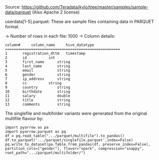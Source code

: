 Source: https://github.com/Teradata/kylo/tree/master/samples/sample-data/parquet
(Also Apache 2 license)

userdata[1-5].parquet: These are sample files containing data in PARQUET format.

-> Number of rows in each file: 1000
-> Column details:
```
column#		column_name		hive_datatype
=====================================================
1		registration_dttm 	timestamp
2		id 			int
3		first_name 		string
4		last_name 		string
5		email 			string
6		gender 			string
7		ip_address 		string
8		cc 			string
9		country 		string
10		birthdate 		string
11		salary 			double
12		title 			string
13		comments 		string
```


The singlefile and multifolder variants were generated from the original multifile
flavour by:
```
import pyarrow as pa
import pyarrow.parquet as pq
df = pq.read_table(".../parquet/multifile").to_pandas()
df.to_parquet('.../parquet/singlefile.parquet',index=False)
pq.write_to_dataset(pa.Table.from_pandas(df, preserve_index=False), partition_cols=["gender"], flavor="spark", compression="snappy", root_path=".../parquet/multifolder/")
```
